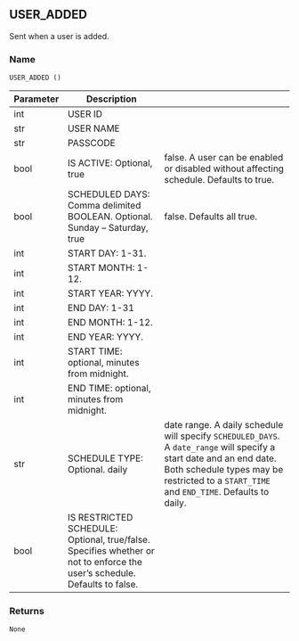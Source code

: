 ## USER\_ADDED

Sent when a user is added.


### Name

`USER_ADDED ()`


| Parameter | Description                                                                                                               |                                                                                                                                                                                                                  |
| --------- | ------------------------------------------------------------------------------------------------------------------------- | :--------------------------------------------------------------------------------------------------------------------------------------------------------------------------------------------------------------- |
| int       | USER ID                                                                                                                   |                                                                                                                                                                                                                  |
| str       | USER NAME                                                                                                                 |                                                                                                                                                                                                                  |
| str       | PASSCODE                                                                                                                  |                                                                                                                                                                                                                  |
| bool      | IS ACTIVE: Optional, true                                                                                                 | false. A user can be enabled or disabled without affecting schedule. Defaults to true.                                                                                                                           |
| bool      | SCHEDULED DAYS: Comma delimited BOOLEAN. Optional. Sunday – Saturday, true                                                | false. Defaults all true.                                                                                                                                                                                        |
| int       | START DAY:  1-31.                                                                                                         |                                                                                                                                                                                                                  |
| int       | START MONTH: 1-12.                                                                                                        |                                                                                                                                                                                                                  |
| int       | START YEAR:  YYYY.                                                                                                        |                                                                                                                                                                                                                  |
| int       | END DAY: 1-31                                                                                                             |                                                                                                                                                                                                                  |
| int       | END MONTH:  1-12.                                                                                                         |                                                                                                                                                                                                                  |
| int       | END YEAR:  YYYY.                                                                                                          |                                                                                                                                                                                                                  |
| int       | START TIME:  optional, minutes from midnight.                                                                             |                                                                                                                                                                                                                  |
| int       | END TIME: optional, minutes from midnight.                                                                                |                                                                                                                                                                                                                  |
| str       | SCHEDULE TYPE: Optional. daily                                                                                            | date range. A daily schedule will specify `SCHEDULED_DAYS`. A `date_range` will specify a start date and an end date. Both schedule types may be restricted to a `START_TIME` and `END_TIME`. Defaults to daily. |
| bool      | IS RESTRICTED SCHEDULE: Optional, true/false. Specifies whether or not to enforce the user’s schedule. Defaults to false. |                                                                                                                                                                                                                  |


### Returns

`None`
